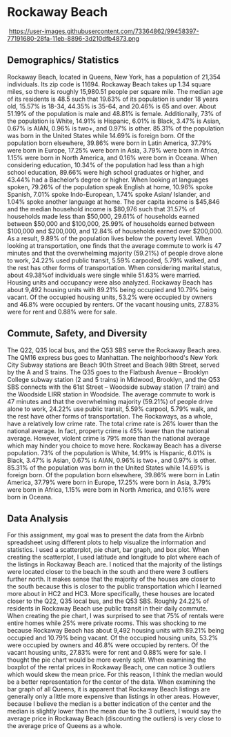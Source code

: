 # Rockaway Beach
  
 <img> https://user-images.githubusercontent.com/73364862/99458397-77191680-28fa-11eb-8896-3d210dfb4873.png </img>
  
## Demographics/ Statistics
  
<p> Rockaway Beach, located in Queens, New York, has a population of 21,354 individuals. 
  Its zip code is 11694. Rockaway Beach takes up 1.34 square miles, so there is roughly 
  15,980.51 people per square mile. The median age of its residents is 48.5 such that 
  19.63% of its population is under 18 years old, 15.57% is 18-34, 44.35% is 35-64, and 
  20.46% is 65 and over. About 51.19% of the population is male and 48.81% is female. 
  Additionally, 73% of the population is White, 14.91% is Hispanic, 6.01% is Black, 
  3.47% is Asian, 0.67% is AIAN, 0.96% is two+, and 0.97% is other. 85.31% of the 
  population was born in the United States while 14.69% is foreign born. Of the 
  population born elsewhere, 39.86% were born in Latin America, 37.79% were born in Europe, 
  17.25% were born in Asia, 3.79% were born in Africa, 1.15% were born in North America, and 
  0.16% were born in Oceana. When considering education, 10.34% of the population had less 
  than a high school education, 89.66% were high school graduates or higher, and 43.44% had 
  a Bachelor’s degree or higher. When looking at languages spoken, 79.26% of the population 
  speak English at home, 10.96% spoke Spanish, 7.01% spoke Indo-European, 1.74% spoke Asian/ 
  Islander, and 1.04% spoke another language at home. The per capita income is $45,846 and 
  the median household income is $80,976 such that 31.57% of households made less than 
  $50,000, 29.61% of households earned between $50,000 and $100,000, 25.99% of households 
  earned between $100,000 and $200,000, and 12.84% of households earned over $200,000. As a 
  result, 9.89% of the population lives below the poverty level. When looking at transportation, 
  one finds that the average commute to work is 47 minutes and that the overwhelming majority 
  (59.21%) of people drove alone to work, 24.22% used public transit, 5.59% carpooled, 5.79% 
  walked, and the rest has other forms of transportation. When considering marital status, 
  about 49.38%of individuals were single while 51.63% were married.  Housing units and 
  occupancy were also analyzed. Rockaway Beach has about 9,492 housing units with 89.21% 
  being occupied and 10.79% being vacant. Of the occupied housing units, 53.2% were occupied 
  by owners and 46.8% were occupied by renters. Of the vacant housing units, 27.83% were for 
  rent and 0.88% were for sale. </p>
 
## Commute, Safety, and Diversity
   
<p> The Q22, Q35 local bus, and the Q53 SBS serve the Rockaway Beach area. The QM16 express 
   bus goes to Manhattan. The neighborhood's New York City Subway stations are Beach 90th 
   Street and Beach 98th Street, served by the A and S trains. The Q35 goes to the Flatbush 
   Avenue – Brooklyn College subway station (2 and 5 trains) in Midwood, Brooklyn, and the 
   Q53 SBS connects with the 61st Street – Woodside subway station (7 train) and the
   Woodside LIRR station in Woodside. The average commute to work is 47 minutes and that the 
   overwhelming majority (59.21%) of people drive alone to work, 24.22% use public transit, 
   5.59% carpool, 5.79% walk, and the rest have other forms of transportation. The Rockaways, 
   as a whole, have a relatively low crime rate. The total crime rate is 26% lower than the 
   national average. In fact, property crime is 45% lower than the national average. However, 
   violent crime is 79% more than the national average which may hinder you choice to move here.
   Rockaway Beach has a diverse population. 73% of the population is White, 14.91% is Hispanic,
   6.01% is Black, 3.47% is Asian, 0.67% is AIAN, 0.96% is two+, and 0.97% is other. 85.31% of the 
   population was born in the United States while 14.69% is foreign born. Of the population born 
   elsewhere, 39.86% were born in Latin America, 37.79% were born in Europe, 17.25% were born in 
   Asia, 3.79% were born in Africa, 1.15% were born in North America, and 0.16% were born in Oceana. </p>
  
 ## Data Analysis
   
 <p> For this assignment, my goal was to present the data from the Airbnb spreadsheet using different 
   plots to help visualize the information and statistics. I used a scatterplot, pie chart, bar graph, 
   and box plot. When creating the scatterplot, I used latitude and longitude to plot where each of 
   the listings in Rockaway Beach are. I noticed that the majority of the listings were located closer 
   to the beach in the south and there were 3 outliers further north. It makes sense that the majority 
   of the houses are closer to the south because this is closer to the public transportation which I 
   learned more about in HC2 and HC3. More specifically, these houses are located closer to the Q22, 
   Q35 local bus, and the Q53 SBS. Roughly 24.22% of residents in Rockaway Beach use public transit 
   in their daily commute. When creating the pie chart, I was surprised to see that 75% of rentals 
   were entire homes while 25% were private rooms. This was shocking to me because Rockaway Beach has 
   about 9,492 housing units with 89.21% being occupied and 10.79% being vacant. Of the occupied housing 
   units, 53.2% were occupied by owners and 46.8% were occupied by renters. Of the vacant housing units, 
   27.83% were for rent and 0.88% were for sale. I thought the pie chart would be more evenly split.
   When examining the boxplot of the rental prices in Rockaway Beach, one can notice 3 outliers which would 
   skew the mean price. For this reason, I think the median would be a better representation for the 
   center of the data. When examining the bar graph of all Queens, it is apparent that Rockaway Beach 
   listings are generally only a little more expensive than listings in other areas. However, because I 
   believe the median is a better indication of the center and the median is slightly lower than the mean 
   due to the 3 outliers, I would say the average price in Rockaway Beach (discounting the outliers) is 
   very close to the average price of Queens as a whole. </p>






